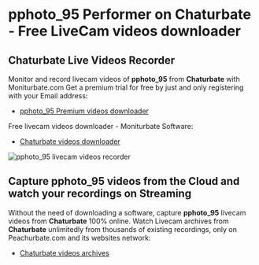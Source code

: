 # pphoto_95 Performer on Chaturbate - Free LiveCam videos downloader

## Chaturbate Live Videos Recorder

Monitor and record livecam videos of **pphoto_95** from **Chaturbate** with Moniturbate.com
Get a premium trial for free by just and only registering with your Email address:
* [pphoto_95 Premium videos downloader](https://moniturbate.com/request-demo-licence-key.html)

Free livecam videos downloader - Moniturbate Software:
* [Chaturbate videos downloader](https://moniturbate.com/moniturbate-download-software.html)

![pphoto_95 livecam videos recorder](https://peachurnet.com/templates/moniturbate-software.png)


## Capture pphoto_95 videos from the Cloud and watch your recordings on Streaming

Without the need of downloading a software, capture **pphoto_95** livecam videos from **Chaturbate** 100% online.
Watch Livecam archives from **Chaturbate** unlimitedly from thousands of existing recordings, only on Peachurbate.com and its websites network:
* [Chaturbate videos archives](https://peachurnet.com/)